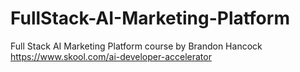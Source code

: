 # FullStack-AI-Marketing-Platform

Full Stack AI Marketing Platform course by Brandon Hancock
https://www.skool.com/ai-developer-accelerator
